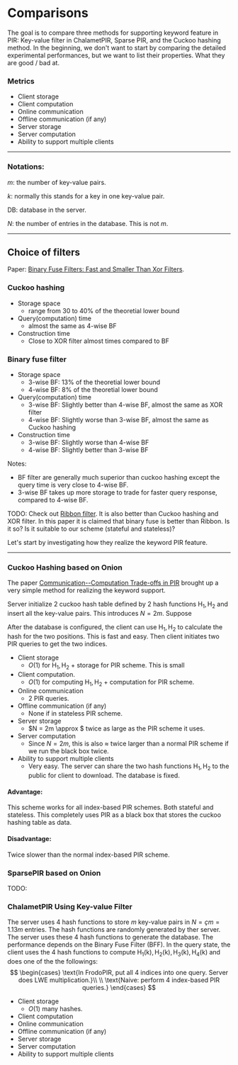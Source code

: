 # Comparisons

The goal is to compare three methods for supporting keyword feature in PIR: Key-value filter in ChalametPIR, Sparse PIR, and the Cuckoo hashing method. In the beginning, we don't want to start by comparing the detailed experimental performances, but we want to list their properties. What they are good / bad at.

### Metrics

- Client storage
- Client computation
- Online communication
- Offline communication (if any)
- Server storage
- Server computation
- Ability to support multiple clients

---

### Notations:

$m$: the number of key-value pairs.

$k$: normally this stands for a key in one key-value pair. 

DB: database in the server.

$N$: the number of entries in the database. This is not $m$.

---
## Choice of filters

Paper: [Binary Fuse Filters: Fast and Smaller Than Xor Filters](https://arxiv.org/pdf/2201.01174).

### Cuckoo hashing

- Storage space
  - range from 30 to 40% of the theoretial lower bound
- Query(computation) time
  - almost the same as 4-wise BF
- Construction time
  - Close to XOR filter almost times compared to BF

### Binary fuse filter

- Storage space
  - 3-wise BF: 13% of the theoretial lower bound
  - 4-wise BF: 8% of the theoretial lower bound
- Query(computation) time
  - 3-wise BF: Slightly better than 4-wise BF, almost the same as XOR filter
  - 4-wise BF: Slightly worse than 3-wise BF, almost the same as Cuckoo hashing
- Construction time
  - 3-wise BF: Slightly worse than 4-wise BF
  - 4-wise BF: Slightly better than 3-wise BF


Notes:
- BF filter are generally much superior than cuckoo hashing except the query time is very close to 4-wise BF.
- 3-wise BF takes up more storage to trade for faster query response, compared to 4-wise BF.

TODO: Check out [Ribbon filter](https://arxiv.org/pdf/2103.02515). It is also better than Cuckoo hashing and XOR filter. In this paper it is claimed that binary fuse is better than Ribbon. Is it so? Is it suitable to our scheme (stateful and stateless)? 


Let's start by investigating how they realize the keyword PIR feature. 

---

### Cuckoo Hashing based on Onion

The paper [Communication--Computation Trade-offs in PIR](https://eprint.iacr.org/2019/1483) brought up a very simple method for realizing the keyword support. 

Server initialize 2 cuckoo hash table defined by 2 hash functions $\mathrm{H}_1, \mathrm{H}_2$ and insert all the key-value pairs. This introduces $N = 2m$. Suppose 

After the database is configured, the client can use $\mathrm{H_1, H_2}$ to calculate the hash for the two positions. This is fast and easy. Then client initiates two PIR queries to get the two indices.

- Client storage
  - $O(1)$ for $\mathrm{H_1, H_2}$ + storage for PIR scheme. This is small
- Client computation.
  - $O(1)$ for computing $\mathrm{H_1, H_2}$ + computation for PIR scheme.
- Online communication
  - 2 PIR queries.
- Offline communication (if any)
  - None if in stateless PIR scheme.
- Server storage
  - $N = 2m \approx $ twice as large as the PIR scheme it uses.
- Server computation
  - Since $N = 2m$, this is also $\approx$ twice larger than a normal PIR scheme if we run the black box twice.
- Ability to support multiple clients
  - Very easy. The server can share the two hash functions $\mathrm{H_1, H_2}$ to the public for client to download. The database is fixed.

#### Advantage: 

This scheme works for all index-based PIR schemes. Both stateful and stateless. This completely uses PIR as a black box that stores the cuckoo hashing table as data.

#### Disadvantage: 

Twice slower than the normal index-based PIR scheme. 

### SparsePIR based on Onion 

TODO:

### ChalametPIR Using Key-value Filter

The server uses 4 hash functions to store $m$ key-value pairs in $N = ç m = 1.13m$ entries. The hash functions are randomly generated by ther server. The server uses these 4 hash functions to generate the database. The performance depends on the Binary Fuse Filter (BFF). In the query state, the client uses the 4 hash functions to compute $\mathrm{H_1(k), H_2(k), H_3(k), H_4(k)}$ and does one of the the followings: 
$$
\begin{cases}
\text{In FrodoPIR, put all 4 indices into one query. Server does LWE multiplication.}\\
\\
\text{Naive: perform 4 index-based PIR queries.}
\end{cases}
$$


- Client storage
  - $O(1)$ many hashes.
- Client computation
- Online communication
- Offline communication (if any)
- Server storage
- Server computation
- Ability to support multiple clients















